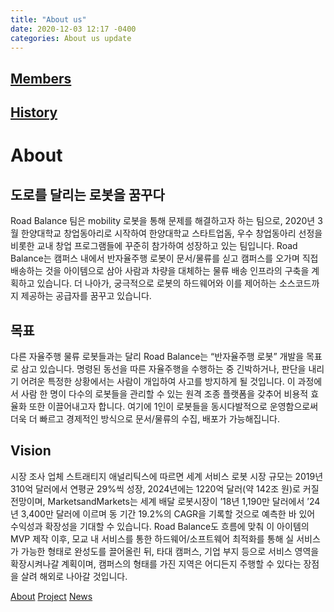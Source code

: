 ```yaml
---
title: "About us"
date: 2020-12-03 12:17 -0400
categories: About us update
---
```


<head>

<link rel="stylesheet" href="category.css" />
<link rel="stylesheet" href="sideBar.css" />
</head>

<body>

<div class= "unChosen">
    <h2><a href="members.md">Members</a></h2>
    <h2><a href="history.md">History</a></h2>
</div>

# About 
<h2> 도로를 달리는 로봇을 꿈꾸다 </h2>


Road Balance 팀은 mobility 로봇을 통해 문제를 해결하고자 하는 팀으로, 2020년 3월 한양대학교 창업동아리로 시작하여 한양대학교 스타트업돔, 우수 창업동아리 선정을 비롯한 교내 창업 프로그램들에 꾸준히 참가하여 성장하고 있는 팀입니다. 
Road Balance는 캠퍼스 내에서 반자율주행 로봇이 문서/물류를 싣고 캠퍼스를 오가며 직접 배송하는 것을 아이템으로 삼아 사람과 차량을 대체하는 물류 배송 인프라의 구축을 계획하고 있습니다. 더 나아가, 궁극적으로 로봇의 하드웨어와 이를 제어하는 소스코드까지 제공하는 공급자를 꿈꾸고 있습니다.


<h2> 목표 </h2>



다른 자율주행 물류 로봇들과는 달리 Road Balance는 “반자율주행 로봇” 개발을 목표로 삼고 있습니다. 명령된 동선을 따른 자율주행을 수행하는 중 긴박하거나, 판단을 내리기 어려운 특정한 상황에서는 사람이 개입하여 사고를 방지하게 될 것입니다.
 이 과정에서 사람 한 명이 다수의 로봇들을 관리할 수 있는 원격 조종 플랫폼을 갖추어 비용적 효율화 또한 이끌어내고자 합니다. 여기에 1인이 로봇들을 동시다발적으로 운영함으로써 더욱 더 빠르고 경제적인 방식으로 문서/물류의 수집, 배포가 가능해집니다. 

<h2> Vision </h2>



시장 조사 업체 스트래티지 애널리틱스에 따르면 세계 서비스 로봇 시장 규모는 2019년 310억 달러에서 연평균 29%씩 성장, 2024년에는 1220억 달러(약 142조 원)로 커질 전망이며, MarketsandMarkets는 세계 배달 로봇시장이 ’18년 1,190만 달러에서 ’24년 3,400만 달러에 이르며 동 기간 19.2%의 CAGR을 기록할 것으로 예측한 바 있어 수익성과 확장성을 기대할 수 있습니다.
Road Balance도 흐름에 맞춰 이 아이템의 MVP 제작 이후, 모교 내 서비스를 통한 하드웨어/소프트웨어 최적화를 통해 실 서비스가 가능한 형태로 완성도를 끌어올린 뒤, 타대 캠퍼스, 기업 부지 등으로 서비스 영역을 확장시켜나갈 계획이며, 캠퍼스의 형태를 가진 지역은 어디든지 주행할 수 있다는 장점을 살려 해외로 나아갈 것입니다. 




<div class="sidenav">
    <a href= "About.md">About</a>
    <a href="Project.md">Project</a>
    <a href="News.md">News</a>

    
</div>




</body>
